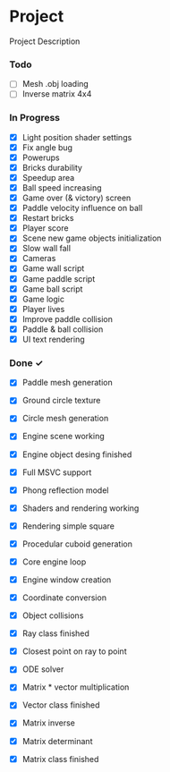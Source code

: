 # Project

Project Description

### Todo

- [ ] Mesh .obj loading
- [ ] Inverse matrix 4x4

### In Progress

- [x] Light position shader settings  
- [x] Fix angle bug
- [x] Powerups
- [x] Bricks durability
- [x] Speedup area
- [x] Ball speed increasing
- [x] Game over (& victory) screen  
- [x] Paddle velocity influence on ball  
- [x] Restart bricks  
- [x] Player score  
- [x] Scene new game objects initialization  
- [x] Slow wall fall  
- [x] Cameras  
- [x] Game wall script  
- [x] Game paddle script  
- [x] Game ball script  
- [x] Game logic  
- [x] Player lives  
- [x] Improve paddle collision  
- [x] Paddle & ball collision  
- [x] UI text rendering  

### Done ✓

- [x] Paddle mesh generation  
- [x] Ground circle texture  
- [x] Circle mesh generation  
- [x] Engine scene working  
- [x] Engine object desing finished  
- [x] Full MSVC support  
- [x] Phong reflection model  
- [x] Shaders and rendering working  
- [x] Rendering simple square  
- [x] Procedular cuboid generation  
- [x] Core engine loop  
- [x] Engine window creation  
- [x] Coordinate conversion  
- [x] Object collisions  
- [x] Ray class finished  
- [x] Closest point on ray to point  
- [x] ODE solver  
- [x] Matrix * vector multiplication  
- [x] Vector class finished  
- [x] Matrix inverse  
- [x] Matrix determinant  
- [x] Matrix class finished  

